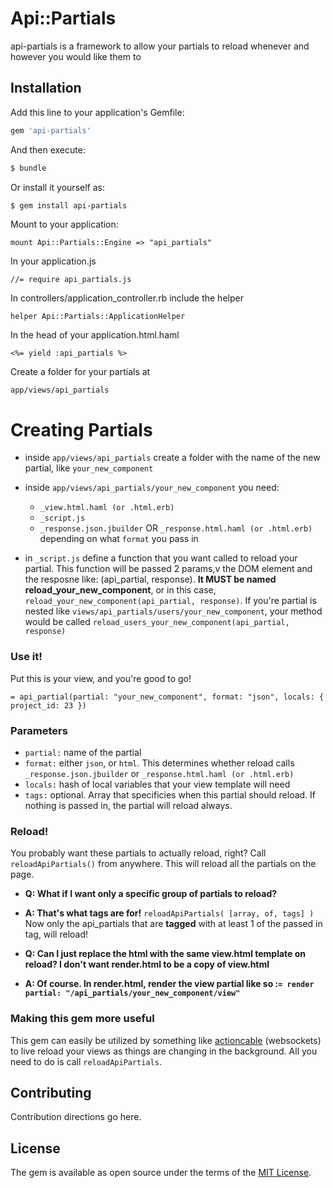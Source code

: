 # Api::Partials
api-partials is a framework to allow your partials to reload whenever and however you would like them to

## Installation
Add this line to your application's Gemfile:

```ruby
gem 'api-partials'
```

And then execute:
```bash
$ bundle
```

Or install it yourself as:
```bash
$ gem install api-partials
```

Mount to your application:
```
mount Api::Partials::Engine => "api_partials"
```

In your application.js
```
//= require api_partials.js
```

In controllers/application_controller.rb include the helper
```
helper Api::Partials::ApplicationHelper
```

In the head of your application.html.haml
```
<%= yield :api_partials %>
```

Create a folder for your partials at
```
app/views/api_partials
```

# Creating Partials
* inside `app/views/api_partials` create a folder with the name of the new partial, like `your_new_component`
* inside `app/views/api_partials/your_new_component` you need:
  * `_view.html.haml (or .html.erb)`
  * `_script.js`
  * `_response.json.jbuilder` OR `_response.html.haml (or .html.erb)` depending on what `format` you pass in

* in  `_script.js` define a function that you want called to reload your partial. This function will be passed 2 params,v the DOM element and the resposne like: (api_partial, response). **It MUST be named reload_your_new_component**, or in this case, `reload_your_new_component(api_partial, response)`. If you're partial is nested like `views/api_partials/users/your_new_component`, your method would be called `reload_users_your_new_component(api_partial, response)`

### Use it!
Put this is your view, and you're good to go!
```
= api_partial(partial: "your_new_component", format: "json", locals: { project_id: 23 })
```

### Parameters
* `partial:` name of the partial
* `format:` either `json`, or `html`. This determines whether reload calls `_response.json.jbuilder` or `_response.html.haml (or .html.erb)`
* `locals:` hash of local variables that your view template will need
* `tags:` optional. Array that specificies when this partial should reload. If nothing is passed in, the partial will reload always.

### Reload!
You probably want these partials to actually reload, right?
Call `reloadApiPartials()` from anywhere. This will reload all the partials on the page.

* **Q: What if I want only a specific group of partials to reload?**
* **A: That's what tags are for!**
`reloadApiPartials( [array, of, tags] )` Now only the api_partials that are **tagged** with at least 1 of the passed in tag, will reload!

* **Q: Can I just replace the html with the same view.html template on reload? I don't want render.html to be a copy of view.html**
* **A: Of course. In render.html, render the view partial like so :`= render partial: "/api_partials/your_new_component/view"`**

### Making this gem more useful
This gem can easily be utilized by something like [actioncable](https://guides.rubyonrails.org/action_cable_overview.html) (websockets) to live reload your views as things are changing in the background. All you need to do is call `reloadApiPartials`.


## Contributing
Contribution directions go here.

## License
The gem is available as open source under the terms of the [MIT License](https://opensource.org/licenses/MIT).
